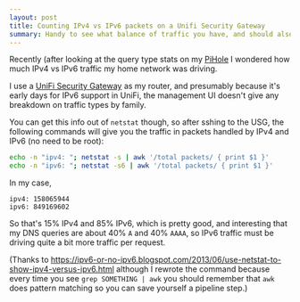 ```yaml
---
layout: post
title: Counting IPv4 vs IPv6 packets on a Unifi Security Gateway
summary: Handy to see what balance of traffic you have, and should also apply to other Linux routers.
---
```


Recently (after looking at the query type stats on my [PiHole](https://pi-hole.net/) I wondered how much IPv4 vs IPv6 traffic my home network was driving.

I use a [UniFi Security Gateway](https://www.ui.com/unifi-routing/usg/) as my router, and presumably because it's early days for IPv6 support in UniFi, the management UI doesn't give any breakdown on traffic types by family.

You can get this info out of `netstat` though, so after sshing to the USG, the following commands will give you the traffic in packets handled by IPv4 and IPv6 (no need to be root):

```bash
echo -n "ipv4: "; netstat -s | awk '/total packets/ { print $1 }'
echo -n "ipv6: "; netstat -s6 | awk '/total packets/ { print $1 }'
```

In my case,

```text
ipv4: 158065944
ipv6: 849169602
```

So that's 15% IPv4 and 85% IPv6, which is pretty good, and interesting that my DNS queries are about 40% `A` and 40% `AAAA`, so IPv6 traffic must be driving quite a bit more traffic per request.

(Thanks to <https://ipv6-or-no-ipv6.blogspot.com/2013/06/use-netstat-to-show-ipv4-versus-ipv6.html> although I rewrote the command because every time you see `grep SOMETHING | awk` you should remember that `awk` does pattern matching so you can save yourself a pipeline step.)